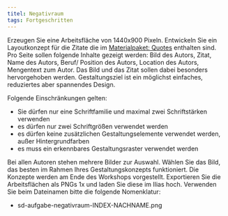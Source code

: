 ```yaml
---
titel: Negativraum
tags: Fortgeschritten
---
```


Erzeugen Sie eine Arbeitsfläche von 1440x900 Pixeln. Entwickeln Sie ein Layoutkonzept für die Zitate die im [Materialpaket: Quotes](../../download/workshops/systematische-proportionen-und-abstaende/quotes.zip) enthalten sind. Pro Seite sollen folgende Inhalte gezeigt werden: Bild des Autors, Zitat, Name des Autors, Beruf/ Position des Autors, Location des Autors, Mengentext zum Autor. Das Bild und das Zitat sollen dabei besonders hervorgehoben werden. Gestaltungsziel ist ein möglichst einfaches, reduziertes aber spannendes Design.

Folgende Einschränkungen gelten:
- Sie dürfen nur eine Schriftfamilie und maximal zwei Schriftstärken verwenden
- es dürfen nur zwei Schriftgrößen verwendet werden
- es dürfen keine zusätzlichen Gestaltungselemente verwendet werden, außer Hintergrundfarben
- es muss ein erkennbares Gestaltungsraster verwendet werden

Bei allen Autoren stehen mehrere Bilder zur Auswahl. Wählen Sie das Bild, das besten im Rahmen Ihres Gestaltungskonzepts funktioniert. Die Konzepte werden am Ende des Workshops vorgestellt. Exportieren Sie die Arbeitsflächen als PNGs 1x und laden Sie diese im Ilias hoch. Verwenden Sie beim Dateinamen bitte die folgende Nomenklatur:
- sd-aufgabe-negativraum-INDEX-NACHNAME.png 